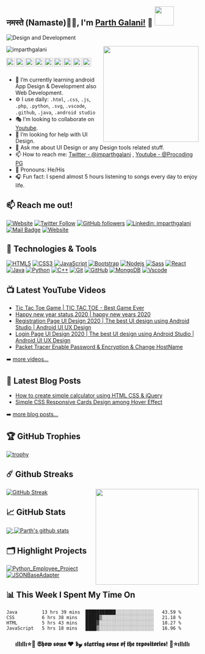 ## नमस्ते (Namaste)🙏🏻, I'm [Parth Galani!](http://parthgalani.me) 👋 <img src="https://media.giphy.com/media/12oufCB0MyZ1Go/giphy.gif" width="50">



![Design and Development](https://github.com/imparthgalani/imparthgalani/blob/master/img/imparthgalani.png)

<a href="https://procodingpg.live/"><img src="https://github.com/imparthgalani/imparthgalani/blob/master/img/python.png" align="right" height="250" /></a>

<p align="left"> <img src="https://komarev.com/ghpvc/?username=imparthgalani&label=Profile View's&color=blueviolet&style=plastic" alt="imparthgalani" /> </p>

<a href="https://twitter.com/imparthgalani">
  <img align="left" alt="Parth Galani | Twitter" width="22px" src="https://github.com/imparthgalani/imparthgalani/blob/master/img/twitter.svg" />
</a>
<a href="https://www.linkedin.com/in/imparthgalani/">
  <img align="left" alt="Parth Galani" width="22px" src="https://github.com/imparthgalani/imparthgalani/blob/master/img/linkedin.svg" />
</a>
<a href="https://my.indeed.com/p/parthg-zemn2n7">
  <img align="left" alt="Parth Galani" width="22px" src="https://github.com/imparthgalani/imparthgalani/blob/master/img/indeed.jpg" />
</a>
<a href="https://join.skype.com/invite/U6cHp5eJheGc">
  <img align="left" alt="Parth Galani" width="22px" src="https://github.com/imparthgalani/imparthgalani/blob/master/img/skype.svg" />
</a>
<a href="https://www.facebook.com/parth.galani.50/">
  <img align="left" alt="Parth Galani" width="22px" src="https://github.com/imparthgalani/imparthgalani/blob/master/img/facebook.svg" />
</a>
<a href="https://instagram.com/imparthgalani">
  <img align="left" alt="Parth Galani" width="22px" src="https://github.com/imparthgalani/imparthgalani/blob/master/img/instagram.svg" />
</a>
<a href="https://www.youtube.com/channel/UCs8YuffktnbeZiHfPwQ2A9g">
  <img align="left" alt="Parth Galani" width="22px" src="https://github.com/imparthgalani/imparthgalani/blob/master/img/youtube.svg" />
</a>
<a href="https://www.procodingpg.live">
  <img align="left" alt="Parth Galani" width="22px" src="https://github.com/imparthgalani/imparthgalani/blob/master/img/web.svg" />
</a>
<a href="mailto:pgalani193@rku.ac.in">
  <img align="left" alt="Parth Galani" width="22px" src="https://github.com/imparthgalani/imparthgalani/blob/master/img/gmail.svg" />
</a>

<br/>
<br/>

- 📲 I’m currently learning android App Design & Development also Web Development.
- ⚙️ I use daily: `.html`, `.css`, `.js`, `.php`, `.python`,  `.svg`, `.vscode`, `.github`, `.java`, `.android studio`
- 🎭 I’m looking to collaborate on [Youtube](https://www.youtube.com/channel/UCs8YuffktnbeZiHfPwQ2A9g).
- 🤔 I’m looking for help with UI Design.
- 💬 Ask me about UI Design or any Design tools related stuff.
- 📫 How to reach me: [Twitter - @imparthgalani](https://twitter.com/imparthgalani) , [Youtube - @Procoding PG](https://www.youtube.com/channel/UCs8YuffktnbeZiHfPwQ2A9g)
- 🤵 Pronouns: He/His
- 🎧 Fun fact: I spend almost 5 hours listening to songs every day to enjoy life.

## 📫 Reach me out!

[![Website](https://img.shields.io/website?label=PROCODINGPG.LIVE&logo=google-chrome&style=flat-square&up_message=UP&url=https%3A%2F%2Fprocodingpg.live%2F)](https://procodingpg.live)
[![Twitter Follow](https://img.shields.io/twitter/follow/imparthgalani?color=55acee&label=FOLLOW%20%40IMPARTHGALANI&logo=Twitter&style=flat-square)](https://twitter.com/intent/follow?original_referer=https%3A%2F%2Fgithub.com%2Fimparthgalani&screen_name=imparthgalani)
[![GitHub followers](https://img.shields.io/github/followers/imparthgalani?label=FOLLOW%20%40IMPARTHGALANI&logo=GITHUB&style=flat-square)](https://github.com/imparthgalani)
[![Linkedin: imparthgalani](https://img.shields.io/badge/-IMPARTHGALANI-blue?style=flat-square&logo=Linkedin&logoColor=white&link=https://www.linkedin.com/in/imparthgalani/)](https://www.linkedin.com/in/imparthgalani/)
[![Mail Badge](https://img.shields.io/badge/-IMPARTHGALANI-e84393?style=flat-square&labelColor=e84393&logo=instagram&logoColor=white)](https://instagram.com/imparthgalani) 
[![Website](https://img.shields.io/website?label=PORTFOLIO%20WEBSITE&logo=google-chrome&style=flat-square&up_message=PARTHGALANI.ME&url=http%3A%2F%2Fparthgalani.me%2F)](http://parthgalani.me/)

## 🔧 Technologies & Tools

[![HTML5](https://img.shields.io/badge/-HTML5-E34F26?style=flat&logo=html5&logoColor=white)](https://www.w3schools.com/html/)
[![CSS3](https://img.shields.io/badge/-CSS3-1572B6?style=flat&logo=css3)](https://www.w3schools.com/css/)
[![JavaScript](https://img.shields.io/badge/-JavaScript-black?style=flat&logo=javascript)](https://www.w3schools.com/js/)
[![Bootstrap](https://img.shields.io/badge/-Bootstrap-563D7C?style=flat&logo=bootstrap)](https://getbootstrap.com/docs/5.0/getting-started/introduction/)
[![Nodejs](https://img.shields.io/badge/-Nodejs-black?style=flat&logo=Node.js)](https://nodejs.org/en/docs/guides/)
[![Sass](https://img.shields.io/badge/-Sass-CC6699?style=flat&logo=sass&logoColor=white)](https://www.w3schools.com/sass/)
[![React](https://img.shields.io/badge/-React-black?style=flat&logo=react)](https://www.w3schools.com/react/)
[![Java](https://img.shields.io/badge/-java-E34A86?style=flat&logo=java)](https://www.w3schools.com/java/)
[![Python](https://img.shields.io/badge/-Python-black?style=flat&logo=Python)](https://www.w3schools.com/python/)
[![C++](https://img.shields.io/badge/-/_C++-00599C?style=flat&logo=c)](https://www.w3schools.com/cpp/)
[![Git](https://img.shields.io/badge/-Git-black?style=flat&logo=git)](https://git-scm.com/)
[![GitHub](https://img.shields.io/badge/-GitHub-181717?style=flat&logo=github)](https://lab.github.com/)
[![MongoDB](https://img.shields.io/badge/-MongoDB-black?style=flat&logo=mongodb)](https://www.tutorialspoint.com/mongodb/)
[![Vscode](https://img.shields.io/badge/-VSCode-blue?style=flat&logo=visual-studio-code&logoColor=white)](https://code.visualstudio.com/)

## 📺 Latest YouTube Videos
<!-- YOUTUBE:START -->
- [Tic Tac Toe Game | TIC TAC TOE - Best Game Ever](https://www.youtube.com/watch?v=ROG6HvEMd60)
- [Happy new year status 2020 |  happy new years 2020](https://www.youtube.com/watch?v=uwaKT6EPKPQ)
- [Registration Page UI Design 2020 | The best UI design using Android Studio | Android UI UX Design](https://www.youtube.com/watch?v=1ZsC7OdDun0)
- [Login Page UI Design 2020 | The best UI design using Android Studio | Android UI UX Design](https://www.youtube.com/watch?v=GloXzFAs7Xc)
- [Packet Tracer Enable Password & Encryption & Change HostName](https://www.youtube.com/watch?v=t9D5-p0U01k)
<!-- YOUTUBE:END -->

➡️ [more videos...](https://www.youtube.com/channel/UCs8YuffktnbeZiHfPwQ2A9g)

## 📕 Latest Blog Posts
<!-- BLOG-POST-LIST:START -->
- [How to create simple calculator using HTML  СSS  &  jQuery](https://www.procodingpg.live/2020/12/How-to-create-simple-calculator-using-javascript.html)
- [Simple CSS Responsive Cards Design among Hover Effect](https://www.procodingpg.live/2020/12/simple-css-responsive-cards-design.html)
<!-- BLOG-POST-LIST:END -->

➡️ [more blog posts...](https://www.procodingpg.live)

## 🏆 GitHub Trophies

[![trophy](https://github-profile-trophy.vercel.app/?username=imparthgalani&column=7&margin-w=10)](https://github.com/imparthgalani)


## ☄️ Github Streaks

<a href="https://procodingpg.live/"><img src="https://github.com/imparthgalani/imparthgalani/blob/master/img/computer.png" align="right" height="250" width="270" /></a>

[![GitHub Streak](https://github-readme-streak-stats.herokuapp.com/?user=imparthgalani&theme=dark)](https://github.com/imparthgalani/github-readme-streak-stats)

## &#x1f4c8; GitHub Stats

<a href="https://github.com/imparthgalani">
  <img align="center" src="https://github-readme-stats.vercel.app/api/top-langs/?username=imparthgalani&theme=dark&hide_langs_below=1" />
</a>
<a href="https://github.com/imparthgalani">
 <img align="center" src="https://github-readme-stats.vercel.app/api?username=imparthgalani&show_icons=true&theme=dark&line_height=27" alt="Parth's github stats"/>
</a>

## 🗂️ Highlight Projects

<a href="https://github.com/imparthgalani/Python_Employee_Project">
  <img align="center" src="https://github-readme-stats.vercel.app/api/pin/?username=imparthgalani&repo=Python_Employee_Project&show_icons=true&line_height=27&title_color=6aa6f8&text_color=8a919a&icon_color=6aa6f8&bg_color=0e1116" alt="Python_Employee_Project" />
</a>

<a href="https://github.com/imparthgalani/JSONBaseAdapter">
  <img align="center" src="https://github-readme-stats.vercel.app/api/pin/?username=imparthgalani&repo=JSONBaseAdapter&show_icons=true&line_height=27&title_color=6aa6f8&text_color=8a919a&icon_color=6aa6f8&bg_color=0e1116" alt="JSONBaseAdapter" />
</a>

## 📊 This Week I Spent My Time On

<!--START_SECTION:waka-->
```text
Java         13 hrs 39 mins  ███████████░░░░░░░░░░░░░░   43.59 % 
CSS          6 hrs 38 mins   █████▒░░░░░░░░░░░░░░░░░░░   21.18 % 
HTML         5 hrs 43 mins   ████▓░░░░░░░░░░░░░░░░░░░░   18.27 % 
JavaScript   5 hrs 18 mins   ████▒░░░░░░░░░░░░░░░░░░░░   16.96 % 
```
<!--END_SECTION:waka-->



<div align="center">

### ıllıllı⭐🌟 𝕾𝖍𝖔𝖜 𝖘𝖔𝖒𝖊 ❤️ 𝖇𝔂 𝖘𝖙𝖆𝖗𝖗𝖎𝖓𝖌 𝖘𝖔𝖒𝖊 𝖔𝖋 𝖙𝖍𝖊 𝖗𝖊𝖕𝖔𝖘𝖎𝖙𝖔𝖗𝖎𝖊𝖘! 🌟⭐ıllıllı

</div>

